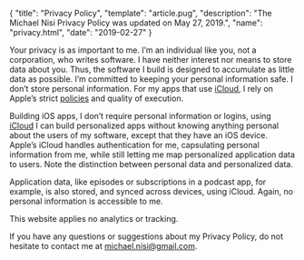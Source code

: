 {
  "title": "Privacy Policy",
  "template": "article.pug",
  "description": "The Michael Nisi Privacy Policy was updated on May 27, 2019.",
  "name": "privacy.html",
  "date": "2019-02-27"
}

Your privacy is as important to me. I’m an individual like you, not a corporation, who writes software. I have neither interest nor means to store data about you. Thus, the software I build is designed to accumulate as little data as possible. I’m committed to keeping your personal information safe. I don’t store personal information. For my apps that use [iCloud](https://www.apple.com/lae/icloud/), I rely on Apple’s strict [policies](https://www.apple.com/legal/privacy/) and quality of execution.

Building iOS apps, I don’t require personal information or logins, using [iCloud](https://support.apple.com/en-us/HT202303) I can build personalized apps without knowing anything personal about the users of my software, except that they have an iOS device. Apple’s iCloud handles authentication for me, capsulating personal information from me, while still letting me map personalized application data to users. Note the distinction between personal data and personalized data.

Application data, like episodes or subscriptions in a podcast app, for example, is also stored, and synced across devices, using iCloud. Again, no personal information is accessible to me.

This website applies no analytics or tracking.

If you have any questions or suggestions about my Privacy Policy, do not hesitate to contact me at <michael.nisi@gmail.com>.
